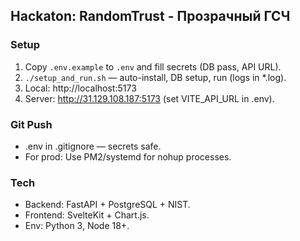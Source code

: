 ## Hackaton: RandomTrust - Прозрачный ГСЧ

### Setup
1. Copy `.env.example` to `.env` and fill secrets (DB pass, API URL).
2. `./setup_and_run.sh` — auto-install, DB setup, run (logs in *.log).
3. Local: http://localhost:5173
4. Server: http://31.129.108.187:5173 (set VITE_API_URL in .env).

### Git Push
- .env in .gitignore — secrets safe.
- For prod: Use PM2/systemd for nohup processes.

### Tech
- Backend: FastAPI + PostgreSQL + NIST.
- Frontend: SvelteKit + Chart.js.
- Env: Python 3, Node 18+.